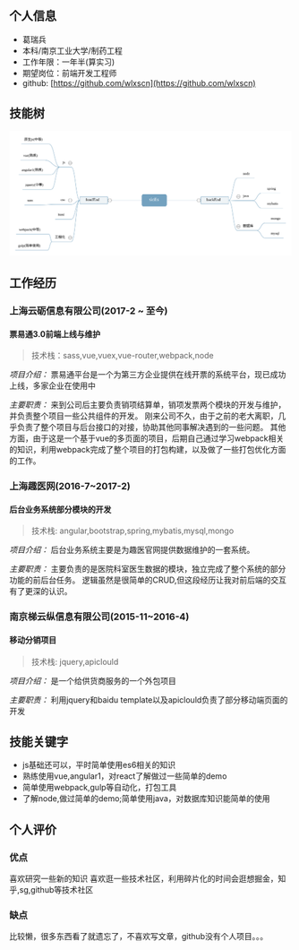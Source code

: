 ## 个人信息
+ 葛瑞兵
+ 本科/南京工业大学/制药工程
+ 工作年限：一年半(算实习)
+ 期望岗位：前端开发工程师
+ github: [https://github.com/wlxscn](https://github.com/wlxscn)

## 技能树
![技能树](https://github.com/wlxscn/resume/blob/master/skills.svg "技能树")

## 工作经历

### 上海云砺信息有限公司(2017-2 ~ 至今)
#### 票易通3.0前端上线与维护
> 技术栈：sass,vue,vuex,vue-router,webpack,node

*项目介绍：* 票易通平台是一个为第三方企业提供在线开票的系统平台，现已成功上线，多家企业在使用中

*主要职责：* 来到公司后主要负责销项结算单，销项发票两个模块的开发与维护，并负责整个项目一些公共组件的开发。
            刚来公司不久，由于之前的老大离职，几乎负责了整个项目与后台接口的对接，协助其他同事解决遇到的一些问题。
            其他方面，由于这是一个基于vue的多页面的项目，后期自己通过学习webpack相关的知识，利用webpack完成了整个项目的打包构建，以及做了一些打包优化方面的工作。

### 上海趣医网(2016-7~2017-2)
#### 后台业务系统部分模块的开发
> 技术栈: angular,bootstrap,spring,mybatis,mysql,mongo

*项目介绍：* 后台业务系统主要是为趣医官网提供数据维护的一套系统。

*主要职责：* 主要负责的是医院科室医生数据的模块，独立完成了整个系统的部分功能的前后台任务。
            逻辑虽然是很简单的CRUD,但这段经历让我对前后端的交互有了更深的认识。

### 南京梯云纵信息有限公司(2015-11~2016-4)
#### 移动分销项目
> 技术栈: jquery,apiclould

*项目介绍：* 是一个给供货商服务的一个外包项目

*主要职责：* 利用jquery和baidu template以及apiclould负责了部分移动端页面的开发

## 技能关键字
+ js基础还可以，平时简单使用es6相关的知识
+ 熟练使用vue,angular1，对react了解做过一些简单的demo
+ 简单使用webpack,gulp等自动化，打包工具
+ 了解node,做过简单的demo;简单使用java，对数据库知识能简单的使用

## 个人评价

### 优点
喜欢研究一些新的知识
喜欢逛一些技术社区，利用碎片化的时间会逛想掘金，知乎,sg,github等技术社区

### 缺点
比较懒，很多东西看了就遗忘了，不喜欢写文章，github没有个人项目。。。

           
